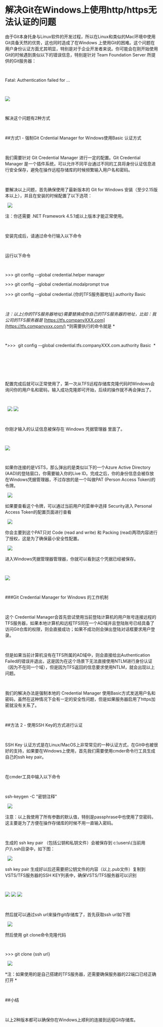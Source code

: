 # 解决Git在Windows上使用http/https无法认证的问题

由于Git本身托身与Linux软件的开发过程，所以在Linux和类似的Mac环境中使用Git具备天然的优势，这也同时造成了在Windows
上使用Git的困难。这个问题在用户身份认证方面尤其明显，特别是对于企业开发者来说。你可能会在刚开始使用Git的时候遇到类似以下的错误信息，特别是针对
Team Foundation Server 所提供的Git服务器： 

 

Fatal: Authentication failed for …  

 

![](images/failed-view.png)

 

解决这个问题有2种方式 

 

##方式1 - 强制Git Crdential Manager for Windows使用Basic 认证方式 

 

我们需要针对 Git Credential Manager 进行一定的配置。Git Credential Manager
是一个插件系统，可以允许不同平台通过不同的工具将身份认证信息进行安全保存，避免在操作远程存储库的时候频繁输入用户名和密码。 

 

要解决以上问题，首先确保使用了最新版本的 Git for Windows
安装（至少2.15版本以上），并且在安装的时候配置了以下选项： 

 
![](images/git-setup.png)
 

注：你还需要 .NET Framework 4.5.1或以上版本才能正常使用。 

 

安装完成后，请通过命令行输入以下命令 

 

运行以下命令 

 

\>\>\> git config --global credential.helper manager 

\>\>\> git config --global credential.modalprompt true 

\>\>\> git config --global credential.{你的TFS服务器地址}.authority Basic 

 

*注：以上{你的TFS服务器地址}需要替换成你自己的TFS服务器的地址，比如：我公司的TFS服务器是*
[https://tfs.companyXXX.com](https://tfs.companyxxx.com/)
*则需要执行的命令就是 *

 

*\>\>\>  git config --global credential.tfs.companyXXX.com.authority Basic  *

 

 

 

配置完成后就可以正常使用了，第一次从TFS远程存储库克隆代码时Windows会询问你的用户名和密码，输入成功克隆即可开始，后续的操作就不再会弹出了。 

 

 
![](images/user-pwd.png)
![](images/user-pwd01.png)
 

 

你刚才输入的认证信息被保存在 Windows 凭据管理器 里面了。 

 

![](images/user-pwd-windows.png)

 

如果你连接的是VSTS，那么弹出的是类似以下的一个Azure Active Directory
(AAD)的登陆窗口，你需要输入你的Live
ID。完成之后，你的身份信息会被存放在Windows凭据管理器，不过存放的是一个叫做PAT
(Person Access Token)的令牌。 

 
![](images/AAD.png)
 

如果要查看这个令牌，可以通过当前用户的菜单中选择 Security进入 Personal Access
Token的配置页面进行查看 

 
![](images/token.png)
 

你会主要到这个PAT只对 Code (read and write) 和 Packing
(read)两项内容进行了授权，这是为了确保最小安全性配置。 

 
![](images/pat-conf.png)
 

进入Windows凭据管理器管理器，你就可以看到这个凭据已经被保存。 

 

![](images/credential-save.png)

 

###Git Credential Manager for Windows 的工作机制 

 

这个 Credential
Manager会首先尝试使用当前登陆计算机的用户账号连接远程的TFS服务器，如果本地计算机和远程TFS同在一个AD域并且登陆账号已经具备了访问Git仓库的权限，则会直接成功；如果不成功则会弹出登陆对话框要求用户登录。 

 

但是如果当前计算机没有在TFS所属的AD域中，则会直接给出Authentication
Failed的错误并退出，这是因为在这个场景下无法直接使用NTLM进行身份认证（因为不在同一个域），但是因为TFS返回的信息要求使用NTLM，就会出现以上问题。 

 

我们的解决办法是强制本地的 Credential Manager
使用Basic方式发送用户名和密码，虽然在这种情况下会有一定的安全性问题，但是如果服务器启用了https加密就没有关系了。 

 

##方法 2 - 使用SSH Key的方式进行认证 

 

SSH Key
认证方式是在Linux/MacOS上非常常见的一种认证方式，在Git中也被很好的支持，如果要在Windows上使用，首先我们需要使用cmder命令行工具生成自己的ssh
key pair。 

 

在cmder工具中输入以下命令 

 

ssh-keygen -C "密钥注释" 

 
![](images/ssh-keygen.png)
 

注意：以上我使用了所有参数的默认值，特别是passphrase中也使用了空密码，这主要是为了方便在操作存储库的时候不用一直输入密码。 

 

生成的 ssh key pair （包括公钥和私钥文件）会被保存到
c:\\users\\{当前用户}\\.ssh目录中，如下图： 

 
![](images/key-view.png)
 

ssh key pair
生成好以后还需要把公钥文件的内容（以上.pub文件）复制到VSTS/TFS服务器的SSH
KEY列表中，确保VSTS/TFS服务器可以识别 

 

![](images/key-conf01.png)
![](images/key-conf02.png)
![](images/key-conf03.png)

 

然后就可以通过ssh url来操作git存储库了，首先获取ssh url如下图 

 
![](images/key-conf03.png)
 

然后使用 git clone命令克隆代码 

 

\>\>\> git clone {ssh url} 

 
![](images/git-clone.png)
 

*注：如果使用的是自己搭建的TFS服务器，还需要确保服务器的22端口已经正确打开 *

 

##小结 

 

以上2种版本都可以确保你在Windows上顺利的连接到远程Git存储库。 
